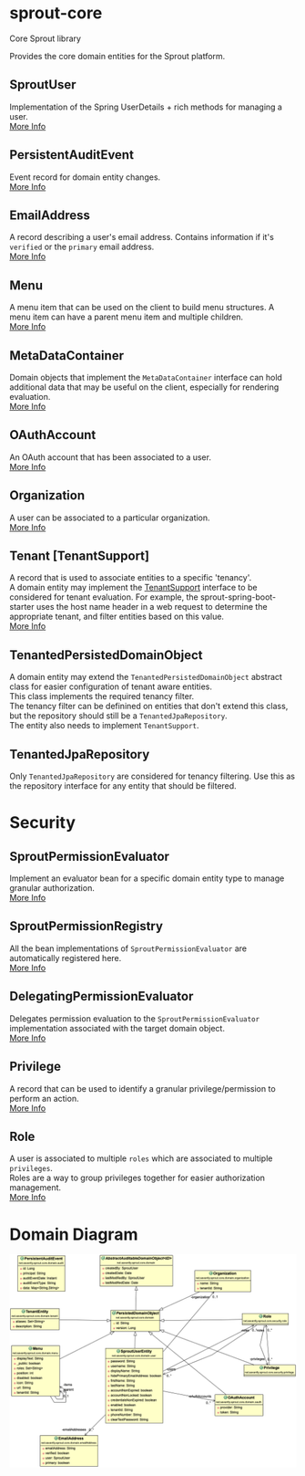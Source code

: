 # sprout-core
Core Sprout library


Provides the core domain entities for the Sprout platform.  

## SproutUser
Implementation of the Spring UserDetails + rich methods for managing a user.  
[More Info](./src/main/java/net/savantly/sprout/core/domain/user/SproutUser.java)  


## PersistentAuditEvent
Event record for domain entity changes.  
[More Info](./src/main/java/net/savantly/sprout/core/domain/audit/PersistentAuditEvent.java)  


## EmailAddress

A record describing a user's email address. Contains information if it's `verified` or the `primary` email address.  
[More Info](./src/main/java/net/savantly/sprout/core/domain/emailAddress/EmailAddress.java)  


## Menu
A menu item that can be used on the client to build menu structures. A menu item can have a parent menu item and multiple children.   
[More Info](./src/main/java/net/savantly/sprout/core/domain/menu/Menu.java)  

## MetaDataContainer
Domain objects that implement the `MetaDataContainer` interface can hold additional data that may be useful on the client, especially for rendering evaluation.    
[More Info](./src/main/java/net/savantly/sprout/core/domain/metadata/MetaDataContainer.java)   

## OAuthAccount
An OAuth account that has been associated to a user.   
[More Info](./src/main/java/net/savantly/sprout/core/domain/oauth/OAuthAccount.java)

## Organization 
A user can be associated to a particular organization.    
[More Info](./src/main/java/net/savantly/sprout/core/domain/organization/Organization.java)   

## Tenant [TenantSupport]
A record that is used to associate entities to a specific 'tenancy'.  
A domain entity may implement the [TenantSupport](./src/main/java/net/savantly/sprout/core/domain//TenantSupport.java) interface to be considered for tenant evaluation. For example, the sprout-spring-boot-starter uses the host name header in a web request to determine the appropriate tenant, and filter entities based on this value.      
[More Info](./src/main/java/net/savantly/sprout/core/domain/tenant/Tenant.java)   

## TenantedPersistedDomainObject
A domain entity may extend the `TenantedPersistedDomainObject` abstract class for easier configuration of tenant aware entities.  
This class implements the required tenancy filter.  
The tenancy filter can be definined on entities that don't extend this class, but the repository should still be a `TenantedJpaRepository`.  
The entity also needs to implement `TenantSupport`. 

## TenantedJpaRepository
Only `TenantedJpaRepository` are considered for tenancy filtering. Use this as the repository interface for any entity that should be filtered.  
 


# Security 


## SproutPermissionEvaluator

Implement an evaluator bean for a specific domain entity type to manage granular authorization.     
[More Info](./src/main/java/net/savantly/sprout/core/security/SproutPermissionEvaluator.java)  

## SproutPermissionRegistry
All the bean implementations of `SproutPermissionEvaluator` are automatically registered here.     
[More Info](./src/main/java/net/savantly/sprout/core/security/SproutPermissionRegistry.java)  

## DelegatingPermissionEvaluator
Delegates permission evaluation to the `SproutPermissionEvaluator` implementation associated with the target domain object.     
[More Info](./src/main/java/net/savantly/sprout/core/security/DelegatingPermissionEvaluator.java)  

## Privilege
A record that can be used to identify a granular privilege/permission to perform an action.     
[More Info](./src/main/java/net/savantly/sprout/core/security/privilege/Privilege.java)  

## Role
A user is associated to multiple `roles` which are associated to multiple `privileges`.  
Roles are a way to group privileges together for easier authorization management.     
[More Info](./src/main/java/net/savantly/sprout/core/security/role/Role.java)  


# Domain Diagram


![Domain](./src/main/resources/domain.png)
